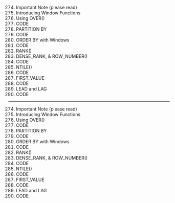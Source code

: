 274. Important Note (please read)
275. Introducing Window Functions
276. Using OVER()
277. CODE
278. PARTITION BY
279. CODE
280. ORDER BY with Windows
281. CODE
282. RANK()
283. DENSE_RANK, & ROW_NUMBER()
284. CODE
285. NTILE()
286. CODE
287. FIRST_VALUE
288. CODE
289. LEAD and LAG
290. CODE

---

274. Important Note (please read)
275. Introducing Window Functions
276. Using OVER()
277. CODE
278. PARTITION BY
279. CODE
280. ORDER BY with Windows
281. CODE
282. RANK()
283. DENSE_RANK, & ROW_NUMBER()
284. CODE
285. NTILE()
286. CODE
287. FIRST_VALUE
288. CODE
289. LEAD and LAG
290. CODE
